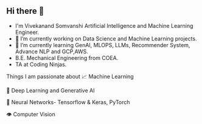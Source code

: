 ## Hi there 👋

<!--
**VivekanandSomvanshi/VivekanandSomvanshi** is a ✨ _special_ ✨ repository because its `README.md` (this file) appears on your GitHub profile.

<--  💬 Ask me about ...
- 📫 How to reach me: ...
- 😄 Pronouns: ...
- ⚡ Fun fact: ... 

Here are some ideas to get you started: -->
- I'm Vivekanand Somvanshi Artificial Intelligence and Machine Learning Engineer.
- 🔭 I’m currently working on Data Science and Machine Learning projects.
- 🌱 I’m currently learning GenAI, MLOPS, LLMs, Recommender System, Advance NLP and GCP,AWS.
- B.E. Mechanical Engineering from COEA.
- TA at Coding Ninjas.

Things I am passionate about
📈 Machine Learning

🤖 Deep Learning and Generative AI

🧠 Neural Networks- Tensorflow & Keras, PyTorch

👁️ Computer Vision
